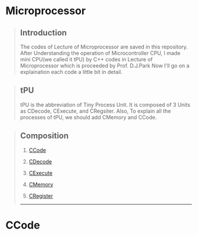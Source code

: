# Microprocessor
> ## Introduction
> The codes of Lecture of Microprocessor are saved in this repository.
After Understanding the operation of Microcontroller CPU,  I made mini CPU(we called it tPU) by C++ codes in Lecture of Microprocessor which is proceeded by Prof. D.J.Park 
Now I'll go on a explaination each code a little bit in detail. 

> ## tPU
> 
> tPU is the abbreviation of Tiny Process Unit. It is composed of 3 Units as  CDecode, CExecute, and CRegsiter. Also, To explain all the processes of tPU, we should add CMemory and CCode. 

> ## Composition
> 1. [CCode](README.md#CCode)
>
> 2. [CDecode](README.md#CDecode)
>
> 3. [CExecute](README.md#CExecute)
>
> 4. [CMemory](README.md#CMemory)
>
> 5. [CRegister](README.md#CRegister)
>
> ----- 
  # CCode 
